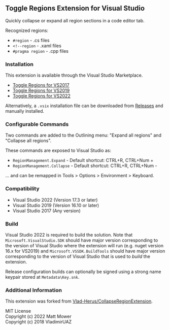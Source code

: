 ## Toggle Regions Extension for Visual Studio

Quickly collapse or expand all region sections in a code editor tab.

Recognized regions:

- `#region` - .cs files
- `<!--region` - .xaml files
- `#pragma region` - .cpp files

### Installation

This extension is available through the Visual Studio Marketplace. 

- [Toggle Regions for VS2017](https://marketplace.visualstudio.com/items?itemName=CMPhys.ToggleRegions2017)
- [Toggle Regions for VS2019](https://marketplace.visualstudio.com/items?itemName=CMPhys.ToggleRegions2019)
- [Toggle Regions for VS2022](https://marketplace.visualstudio.com/items?itemName=CMPhys.ToggleRegions2022)

Alternatively, a `.vsix` installation file can be downloaded from [Releases](https://github.com/mdmower/ToggleRegionsExtension/releases) and manually installed.

### Configurable Commands

Two commands are added to the Outlining menu: "Expand all regions" and "Collapse all regions".

These commands are exposed to Visual Studio as:

- `RegionManagement.Expand` - Default shortcut: CTRL+R, CTRL+Num +
- `RegionManagement.Collapse` - Default shortcut: CTRL+R, CTRL+Num -

... and can be remapped in Tools > Options > Environment > Keyboard.

### Compatibility

- Visual Studio 2022 (Version 17.3 or later)
- Visual Studio 2019 (Version 16.10 or later)
- Visual Studio 2017 (Any version)

### Build

Visual Studio 2022 is required to build the solution. Note that `Microsoft.VisualStudio.SDK` should have major version corresponding to the version of Visual Studio where the extension will run (e.g. nuget version 16.x for VS2019) and `Microsoft.VSSDK.BuildTools` should have major version corresponding to the version of Visual Studio that is used to _build_ the extension.

Release configuration builds can optionally be signed using a strong name keypair stored at `Metadata\Key.snk`.

### Additional Information

This extension was forked from [Vlad-Herus/CollapseRegionExtension](https://github.com/Vlad-Herus/CollapseRegionExtension).

MIT License  
Copyright (c) 2022 Matt Mower  
Copyright (c) 2018 VladimirUAZ
